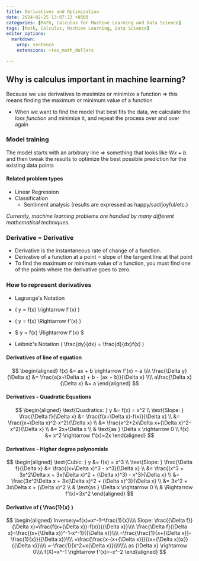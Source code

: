 ```yaml
---
title: Derivatives and Optimization
date: 2024-02-25 13:07:23 +0500
categories: [Math, Calculus for Machine Learning and Data Science]
tags: [Math, Calculus, Machine Learning, Data Science]
editor_options:
  markdown:
    wrap: sentence
    extensions: +tex_math_dollars

---
```

<script src="https://polyfill.io/v3/polyfill.min.js?features=es6"></script>
<script id="MathJax-script" async src="https://cdn.jsdelivr.net/npm/mathjax@3/es5/tex-mml-chtml.js"></script>



## Why is calculus important in machine learning?
Because we use derivatives to maximize or minimize a function 
=> this means finding the maximum or minimum value of a function

* When we want to find the model that best fits the data, we calculate the *loss function* and minimize it, and repeat the process over and over again

### Model training
The model starts with an arbitrary line => something that looks like $Wx + b$.
and then tweak the results to optimize the best possible prediction for the existing data points

#### Related problem types
- Linear Regression
- Classification
	- Sentiment analysis (results are expressed as happy/sad/joyful/etc.)

*Currently, machine learning problems are handled by many different mathematical techniques*.

### Derivative = Derivative
* Derivative is the instantaneous rate of change of a function.
* Derivative of a function at a point = slope of the tangent line at that point
* To find the maximum or minimum value of a function, you must find one of the points where the derivative goes to zero.

### How to represent derivatives
- Lagrange's Notation
- \( y = f(x) \rightarrow f'(x) \)
- \( y = f(x) \Rightarrow f'(x) \)
- $ y = f(x) \Rightarrow f'(x) $


- Leibniz's Notation
	  \( \frac{dy}{dx} = \frac{d}{dx}f(x) \)

#### Derivatives of line of equation
$$
\begin{aligned}
f(x) &= ax + b \rightarrow f'(x) = a \\\\
\frac{\Delta y}{\Delta x} &= \frac{a(x+\Delta x) + b - (ax + b)}{\Delta x} \\\\
a\frac{\Delta x}{\Delta x} &= a 
\end{aligned}
$$

#### Derivatives - Quadratic Equations
$$
\begin{aligned}
\text{Quadratics: } y &= f(x) = x^2 \\
\text{Slope: } \frac{\Delta f}{\Delta x} &= \frac{f(x+\Delta x)-f(x)}{\Delta x} \\
&= \frac{(x+\Delta x)^2-x^2}{\Delta x} \\
&= \frac{x^2+2x\Delta x+(\Delta x)^2-x^2}{\Delta x} \\
&= 2x+\Delta x \\
& \text{as } \Delta x \rightarrow 0 \\
f(x) &= x^2 \rightarrow f'(x)=2x
\end{aligned}
$$


#### Derivatives - Higher degree polynomials
$$
\begin{aligned}
\text{Cubic: } y &= f(x) = x^3 \\
\text{Slope: } \frac{\Delta f}{\Delta x} &= \frac{(x+\Delta x)^3 - x^3}{\Delta x} \\
&= \frac{(x^3 + 3x^2\Delta x + 3x(\Delta x)^2 + (\Delta x)^3) - x^3}{\Delta x} \\
&= \frac{3x^2\Delta x + 3x(\Delta x)^2 + (\Delta x)^3}{\Delta x} \\
&= 3x^2 + 3x\Delta x + (\Delta x)^2 \\
& \text{as } \Delta x \rightarrow 0 \\
& \Rightarrow f'(x)=3x^2
\end{aligned}
$$


#### Derivative of \( \frac{1}{x} \)

$$
\begin{aligned}
Inverse:y=f(x)=x^-1=\frac{1}{x}\\\\
Slope: \frac{{\Delta f}}{\Delta x}=\frac{f(x+{\Delta x})-f(x)}{{\Delta x}}\\\\
\frac{\Delta f}{\Delta x}=\frac{(x+{\Delta x})^-1-x^-1}{{\Delta x}}\\\\
=\frac{\frac{1}{x+{\Delta x}}-\frac{1}{x}}{{\Delta x}}\\\\
=\frac{\frac{x-(x+{\Delta x})}{(x+{\Delta x})x}}{{\Delta x}}\\\\
=-\frac{1}{x^2+x{\Delta x}}\\\\\\\\
as {\Delta x} \rightarrow 0\\\\
f(X)=x^-1 \rightarrow f'(x)=-x^-2
\end{aligned}
$$

